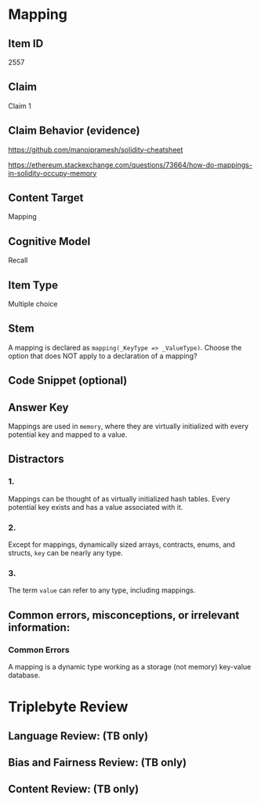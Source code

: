 # Mapping

## Item ID
2557

## Claim
Claim 1

## Claim Behavior (evidence)
https://github.com/manojpramesh/solidity-cheatsheet

https://ethereum.stackexchange.com/questions/73664/how-do-mappings-in-solidity-occupy-memory

## Content Target
Mapping

## Cognitive Model
Recall

## Item Type
Multiple choice


## Stem
A mapping is declared as `mapping(_KeyType => _ValueType)`. Choose the option that does NOT apply to a declaration of a mapping?

## Code Snippet (optional)

## Answer Key
Mappings are used in `memory`, where they are virtually initialized with every potential key and mapped to a value.

## Distractors
### 1.
Mappings can be thought of as virtually initialized hash tables. Every potential key exists and has a value associated with it.

### 2.
Except for mappings, dynamically sized arrays, contracts, enums, and structs, `key` can be nearly any type.

### 3.
The term `value` can refer to any type, including mappings.

## Common errors, misconceptions, or irrelevant information:
### Common Errors
A mapping is a dynamic type working as a storage (not memory) key-value database. 

# Triplebyte Review

## Language Review: (TB only)

## Bias and Fairness Review: (TB only)

## Content Review: (TB only)

